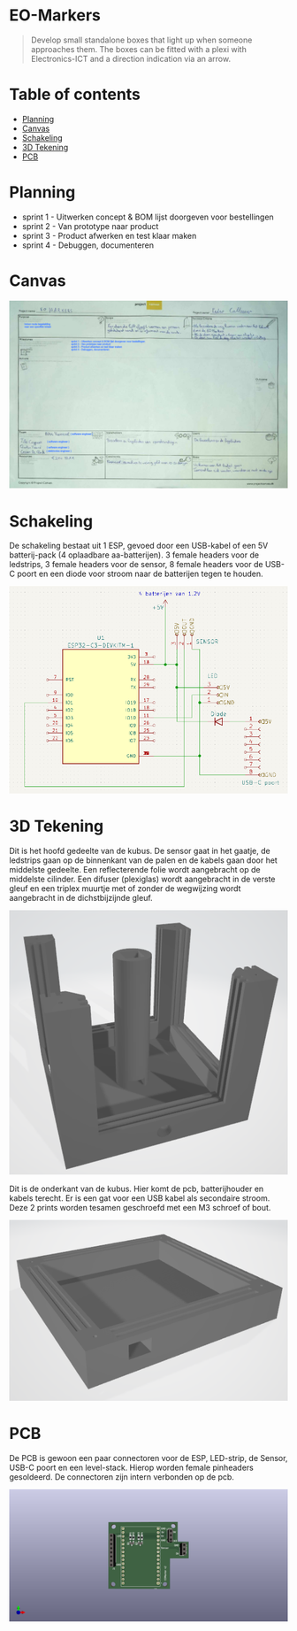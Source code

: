 # **EO-Markers**

> Develop small standalone boxes that light up when someone approaches them.
> The boxes can be fitted with a plexi with Electronics-ICT and a
> direction indication via an arrow.

# Table of contents

- [Planning](#planning)
- [Canvas](#canvas)
- [Schakeling](#schakeling)
- [3D Tekening](#3d-tekening)
- [PCB](#pcb)

# Planning

- sprint 1 - Uitwerken concept & BOM lijst doorgeven voor bestellingen
- sprint 2 - Van prototype naar product
- sprint 3 - Product afwerken en test klaar maken
- sprint 4 - Debuggen, documenteren

# Canvas

![Canvas](./img/project_canvas.png "Canvas")

# Schakeling

De schakeling bestaat uit 1 ESP, gevoed door een USB-kabel of een 5V batterij-pack (4 oplaadbare aa-batterijen). 3 female headers voor de ledstrips, 3 female headers voor de sensor, 8 female headers voor de USB-C poort en een diode voor stroom naar de batterijen tegen te houden.

![Schakeling](./img/schema.png "Schakeling")

# 3D Tekening 

Dit is het hoofd gedeelte van de kubus. De sensor gaat in het gaatje, de ledstrips gaan op de binnenkant van de palen en de kabels gaan door het middelste gedeelte. Een reflecterende folie wordt aangebracht op de middelste cilinder. Een difuser (plexiglas) wordt aangebracht in de verste gleuf en een triplex muurtje met of zonder de wegwijzing wordt aangebracht in de dichstbijzijnde gleuf.

![Top](./3d%20tekening/3D_Main.png "top")

Dit is de onderkant van de kubus. Hier komt de pcb, batterijhouder en kabels terecht. Er is een gat voor een USB kabel als secondaire stroom. Deze 2 prints worden tesamen geschroefd met een M3 schroef of bout.

![Bottom](./3d%20tekening/3D_Bottom.png "bottom")

# PCB

De PCB is gewoon een paar connectoren voor de ESP, LED-strip, de Sensor, USB-C poort en een level-stack. Hierop worden female pinheaders gesoldeerd. De connectoren zijn intern verbonden op de pcb. 

![PCB](./PCB/PCB_ESP32-C3-DevKitC-02/PCB.png "PCB")